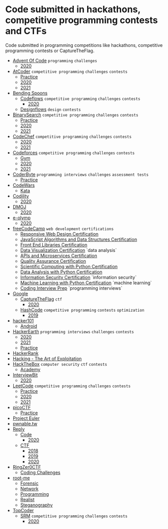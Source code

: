 # Code submitted in hackathons, competitive programming contests and CTFs

Code submitted in programming competitions like hackathons, competitive programming contests or CaptureTheFlag.

- [Advent Of Code](https://github.com/formidablae/AdventOfCode) `programming` `challenges`
  - [2020](https://github.com/formidablae/AdventOfCode/2020)
- [AtCoder](https://github.com/formidablae/AtCoder) `competitive programming` `challenges` `contests`
  - [Practice](https://github.com/formidablae/AtCoder/AtCoder_Library_Practice_Contest)
  - [2020](https://github.com/formidablae/AtCoder/2020)
  - [2021](https://github.com/formidablae/AtCoder/2021)
- [Bending Spoons](https://github.com/formidablae/BendingSpoons)
  - [Codeflows](https://github.com/formidablae/BendingSpoons/Codeflows) `competitive programming` `challenges` `contests`
    - [2020](https://github.com/formidablae/BendingSpoons/Codeflows/2020)
  - [Designflows](https://github.com/formidablae/BendingSpoons/Designflows) `design` `contests`
- [BinarySearch](https://github.com/formidablae/BinarySearch) `competitive programming` `challenges` `contests`
  - [Practice](https://github.com/formidablae/BinarySearch/Practice)
  - [2020](https://github.com/formidablae/BinarySearch/2020)
  - [2021](https://github.com/formidablae/BinarySearch/2021)
- [CodeChef](https://github.com/formidablae/CodeChef) `competitive programming` `challenges` `contests`
  - [2020](https://github.com/formidablae/CodeChef/2020)
  - [2021](https://github.com/formidablae/CodeChef/2021)
- [Codeforces](https://github.com/formidablae/CodeForces) `competitive programming` `challenges` `contests`
  - [Gym](https://github.com/formidablae/CodeForces/Gym)
  - [2020](https://github.com/formidablae/CodeForces/2020)
  - [2021](https://github.com/formidablae/CodeForces/2021)
- [CoderByte](https://github.com/formidablae/CoderByte) `programming interviews` `challenges` `assessment tests`
  - [Practice](https://github.com/formidablae/CoderByte)
- [CodeWars](https://github.com/formidablae/CodeWars)
  - [Kata](https://github.com/formidablae/CoderByte/Kata)
- [Codility](https://github.com/formidablae/Codility)
  - [2020](https://github.com/formidablae/Codility)
- [DMOJ](https://github.com/formidablae/DMOJ)
  - [2020](https://github.com/formidablae/DMOJ/2020)
- [e-olymp](https://github.com/formidablae/e-olymp)
  - [2020](https://github.com/formidablae/e-olymp/2020)
- [freeCodeCamp](https://github.com/formidablae/freeCodeCamp) `web development` `certifications` 
  - [Responsive Web Design Certification](https://github.com/formidablae/freeCodeCamp/01_Responsive_Web_Design_Certification_(300_hours))
  - [JavaScript Algorithms and Data Structures Certification](https://github.com/formidablae/freeCodeCamp/02_JavaScript_Algorithms_and_Data_Structures_Certification_(300_hours))
  - [Front End Libraries Certification](https://github.com/formidablae/freeCodeCamp/03_Front_End_Libraries_Certification_(300_hours))
  - [Data Visualization Certification](https://github.com/formidablae/freeCodeCamp/04_Data_Visualization_Certification_(300_hours)) `data analysis`
  - [APIs and Microservices Certification](https://github.com/formidablae/freeCodeCamp/05_APIs_and_Microservices_Certification_(300_hours))
  - [Quality Assurance Certification](https://github.com/formidablae/freeCodeCamp/06_Quality_Assurance_Certification_(300_hours))
  - [Scientific Computing with Python Certification](https://github.com/formidablae/freeCodeCamp/07_Scientific_Computing_with_Python_Certification_(300_hours))
  - [Data Analysis with Python Certification](https://github.com/formidablae/freeCodeCamp/08_Data_Analysis_with_Python_Certification_(300_hours))
  - [Information Security Certification](https://github.com/formidablae/freeCodeCamp/09_Information_Security_Certification_(300_hours)) `information security`
  - [Machine Learning with Python Certification](https://github.com/formidablae/freeCodeCamp/10_Machine_Learning_with_Python_Certification_(300_hours)) `machine learning`
  - [Coding Interview Prep](https://github.com/formidablae/freeCodeCamp/11_Coding_Interview_Prep_(Thousands_of_hours_of_challenges)) `programming interviews`
- [Google](https://github.com/formidablae/Google)
  - [CaptureTheFlag](https://github.com/formidablae/Google/CaptureTheFlag) `ctf`
    - [2020](https://github.com/formidablae/Google/CaptureTheFlag/2020)
  - [HashCode](https://github.com/formidablae/Google/HashCode) `competitive programming` `contests` `optimization`
    - [2019](https://github.com/formidablae/Google/HashCode/2019)
- [hacker101](https://github.com/formidablae/hacker101)
  - [Android](https://github.com/formidablae/hacker101/Android)
- [HackerEarth](https://github.com/formidablae/HackerEarth) `programming interviews` `challenges` `contests`
  - [2020](https://github.com/formidablae/HackerEarth/2020)
  - [2021](https://github.com/formidablae/HackerEarth/2021)
  - [Practice](https://github.com/formidablae/HackerEarth/Practice)
- [HackerRank](https://github.com/formidablae/HackerRank)
- [Hacking - The Art of Exploitation](https://github.com/formidablae/Hacking_The_Art_of_Exploitation)
- [HackTheBox](https://github.com/formidablae/HackTheBox) `computer security` `ctf` `contests`
  - [Academy](https://github.com/formidablae/HackTheBox/Academy)
- [InterviewBit](https://github.com/formidablae/InterviewBit)
  - [2020](https://github.com/formidablae/InterviewBit/2020)
- [LeetCode](https://github.com/formidablae/LeetCode) `competitive programming` `challenges` `contests`
  - [Practice](https://github.com/formidablae/LeetCode/Practice)
  - [2020](https://github.com/formidablae/LeetCode/2020)
  - [2021](https://github.com/formidablae/LeetCode/2021)
- [picoCTF](https://github.com/formidablae/picoCTF)
  - [Practice](https://github.com/formidablae/picoCTF/practice)
- [Project Euler](https://github.com/formidablae/Project_Euler)
- [pwnable.tw](https://github.com/formidablae/pwnable.tw)
- [Reply](https://github.com/formidablae/Reply)
  - [Code](https://github.com/formidablae/Reply/Code)
    - [2020](https://github.com/formidablae/Reply/Code/2020)
  - [CTF](https://github.com/formidablae/Reply/CTF)
    - [2018](https://github.com/formidablae/Reply/CTF/2018)
    - [2019](https://github.com/formidablae/Reply/CTF/2019)
    - [2020](https://github.com/formidablae/Reply/CTF/2020)
- [RingZer0CTF](https://github.com/formidablae/RingZer0CTF)
  - [Coding Challenges](https://github.com/formidablae/RingZer0CTF/Coding_Challenges)
- [root-me](https://github.com/formidablae/root-me)
  - [Forensic](https://github.com/formidablae/root-me/Forensic)
  - [Network](https://github.com/formidablae/root-me/Network)
  - [Programming](https://github.com/formidablae/root-me/Programming)
  - [Realist](https://github.com/formidablae/root-me/Realist)
  - [Steganography](https://github.com/formidablae/root-me/Steganography)
- [TopCoder](https://github.com/formidablae/TopCoder)
  - [SRM](https://github.com/formidablae/TopCoder/SRM) `competitive programming` `challenges` `contests`
    - [2020](https://github.com/formidablae/TopCoder/SRM/2020)
